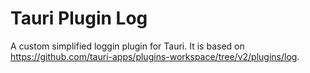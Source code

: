 # Tauri Plugin Log

A custom simplified loggin plugin for Tauri.
It is based on <https://github.com/tauri-apps/plugins-workspace/tree/v2/plugins/log>.
